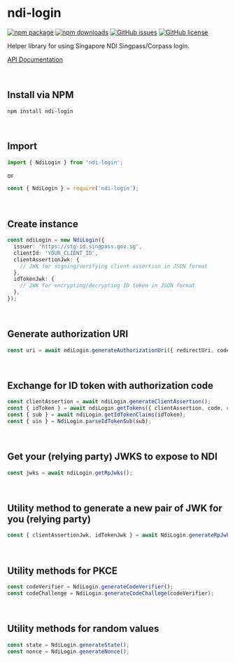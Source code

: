 # **ndi-login**
[![npm package](https://img.shields.io/npm/v/ndi-login)](https://www.npmjs.com/package/ndi-login)
[![npm downloads](https://img.shields.io/npm/dt/ndi-login)](https://www.npmjs.com/package/ndi-login)
[![GitHub issues](https://img.shields.io/github/issues/ahzhezhe/ndi-login)](https://github.com/ahzhezhe/ndi-login/issues)
[![GitHub license](https://img.shields.io/github/license/ahzhezhe/ndi-login)](https://github.com/ahzhezhe/ndi-login/blob/master/LICENSE)

Helper library for using Singapore NDI Singpass/Corpass login.

[API Documentation](https://ahzhezhe.github.io/docs/ndi-login-v3/index.html)

<br />

## **Install via NPM**
```
npm install ndi-login
```

<br />

## **Import**
```typescript
import { NdiLogin } from 'ndi-login';
```
or
```typescript
const { NdiLogin } = require('ndi-login');
```

<br />

## **Create instance**
```typescript
const ndiLogin = new NdiLogin({
  issuer: 'https://stg-id.singpass.gov.sg',
  clientId: 'YOUR_CLIENT_ID',
  clientAssertionJwk: {
    // JWK for signing/verifying client assertion in JSON format
  },
  idTokenJwk: {
    // JWK for encrypting/decrypting ID token in JSON format
  },
});
```

<br />

## **Generate authorization URI**
```typescript
const uri = await ndiLogin.generateAuthorizationUri({ redirectUri, codeChallenge, state, nonce })
```

<br />

## **Exchange for ID token with authorization code**
```typescript
const clientAssertion = await ndiLogin.generateClientAssertion();
const { idToken } = await ndiLogin.getTokens({ clientAssertion, code, redirectUri, codeVerifier });
const { sub } = await ndiLogin.getIdTokenClaims(idToken);
const { uin } = NdiLogin.parseIdTokenSub(sub);
```

<br />

## **Get your (relying party) JWKS to expose to NDI**
```typescript
const jwks = await ndiLogin.getRpJwks();
```

<br />

## **Utility method to generate a new pair of JWK for you (relying party)**
```typescript
const { clientAssertionJwk, idTokenJwk } = await NdiLogin.generateRpJwks();
```

<br />

## **Utility methods for PKCE**
```typescript
const codeVerifier = NdiLogin.generateCodeVerifier();
const codeChallenge = NdiLogin.generateCodeChallege(codeVerifier);
```

<br />

## **Utility methods for random values**
```typescript
const state = NdiLogin.generateState();
const nonce = NdiLogin.generateNonce();
```
